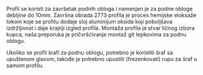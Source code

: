 Profil se koristi za završetak podnih obloga i namenjen je za podne obloge debljine do 10mm.
Završna obrada 2773 profila je proces hemijske eloksaže tokom koje se profilu dodaje sloj aluminijum oksida koji poboljšava izdržljivost i daje krajnji izgled profila.
Montaža profila je stvar ličnog izbora kupca, naša preporuka je pričvršćivanje montaž git lepkovima za podnu oblogu.

Ukoliko se profil šrafi za podnu oblogu, potrebno je koristiti šraf sa upuštenom glavom, takođe je potrebno upustiti (frezenkovati) rupu za šraf u samom profilu.
